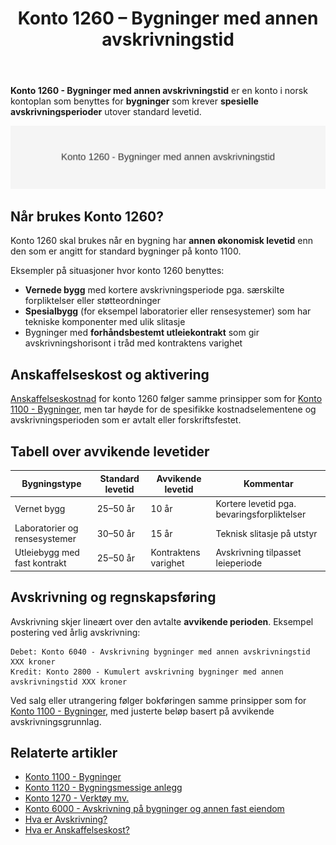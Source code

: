 ﻿---
title: "Konto 1260 – Bygninger med annen avskrivningstid"
seoTitle: "Konto 1260 | Bygninger med annen avskrivningstid | Kontoplan"
description: "Konto 1260 brukes for bygninger som har avvikende økonomisk levetid. Lær når kontoen brukes, hvordan avskrivning settes, og hvordan bokføring gjøres."
summary: "Konto 1260 dekker bygninger med avvikende levetid. Artikkelen viser bruk, avskrivningsperioder og bokføring med tabeller og eksempler."
---

**Konto 1260 - Bygninger med annen avskrivningstid** er en konto i norsk kontoplan som benyttes for **bygninger** som krever **spesielle avskrivningsperioder** utover standard levetid.

![Illustrasjon av konto 1260 bygninger med annen avskrivningstid](1260-bygninger-med-annen-avskrivningstid-image.svg)

## Når brukes Konto 1260?

Konto 1260 skal brukes når en bygning har **annen økonomisk levetid** enn den som er angitt for standard bygninger på konto 1100.

Eksempler på situasjoner hvor konto 1260 benyttes:

* **Vernede bygg** med kortere avskrivningsperiode pga. særskilte forpliktelser eller støtteordninger
* **Spesialbygg** (for eksempel laboratorier eller rensesystemer) som har tekniske komponenter med ulik slitasje
* Bygninger med **forhåndsbestemt utleiekontrakt** som gir avskrivningshorisont i tråd med kontraktens varighet

## Anskaffelseskost og aktivering

[Anskaffelseskostnad](/blogs/regnskap/hva-er-anskaffelseskost "Hva er Anskaffelseskost?") for konto 1260 følger samme prinsipper som for [Konto 1100 - Bygninger](/blogs/kontoplan/1100-bygninger "Konto 1100 - Bygninger"), men tar høyde for de spesifikke kostnadselementene og avskrivningsperioden som er avtalt eller forskriftsfestet.

## Tabell over avvikende levetider

| Bygningstype                         | Standard levetid | Avvikende levetid | Kommentar                                   |
|--------------------------------------|------------------|-------------------|----------------------------------------------|
| Vernet bygg                          | 25–50 år         | 10 år             | Kortere levetid pga. bevaringsforpliktelser  |
| Laboratorier og rensesystemer        | 30–50 år         | 15 år             | Teknisk slitasje på utstyr                   |
| Utleiebygg med fast kontrakt         | 25–50 år         | Kontraktens varighet | Avskrivning tilpasset leieperiode         |

## Avskrivning og regnskapsføring

Avskrivning skjer lineært over den avtalte **avvikende perioden**. Eksempel postering ved årlig avskrivning:

```
Debet: Konto 6040 - Avskrivning bygninger med annen avskrivningstid   XXX kroner
Kredit: Konto 2800 - Kumulert avskrivning bygninger med annen avskrivningstid XXX kroner
```

Ved salg eller utrangering følger bokføringen samme prinsipper som for [Konto 1100 - Bygninger](/blogs/kontoplan/1100-bygninger "Konto 1100 - Bygninger"), med justerte beløp basert på avvikende avskrivningsgrunnlag.

## Relaterte artikler

* [Konto 1100 - Bygninger](/blogs/kontoplan/1100-bygninger "Konto 1100 - Bygninger")
* [Konto 1120 - Bygningsmessige anlegg](/blogs/kontoplan/1120-bygningsmessige-anlegg "Konto 1120 - Bygningsmessige anlegg")
* [Konto 1270 - Verktøy mv.](/blogs/kontoplan/1270-verktoy-mv "Konto 1270 - Verktøy mv.")
* [Konto 6000 - Avskrivning på bygninger og annen fast eiendom](/blogs/kontoplan/6000-avskrivning-pa-bygninger-og-annen-fast-eiendom "Konto 6000 - Avskrivning på bygninger og annen fast eiendom")
* [Hva er Avskrivning?](/blogs/regnskap/hva-er-avskrivning "Hva er Avskrivning i Regnskap?")
* [Hva er Anskaffelseskost?](/blogs/regnskap/hva-er-anskaffelseskost "Hva er Anskaffelseskost?")







